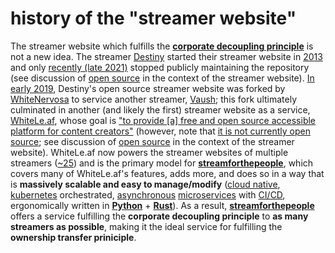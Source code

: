 # history of the "streamer website"

The streamer website which fulfills the [**corporate decoupling principle**](https://github.com/streamforthepeople/philosophy#core-principles) is not a new idea. The streamer [Destiny](destiny.gg) started their streamer website in [2013](https://github.com/destinygg/website/commit/0fcd5fbe5adfdab1e1392bb79924c09760eac5a4) and only [recently (late 2021)](https://github.com/destinygg/website/commit/4f4077671080bb9449435a8bb29f4379eb19a605) stopped publicly maintaining the repository (see discussion of [open source](https://github.com/streamforthepeople/philosophy#open-source-todo) in the context of the streamer website). [In early 2019](https://github.com/ILiedAboutCake/blog/blob/master/content/posts/04-22-2021-a-timeline-of-destinygg-website-and-forks.md#vaush-and-whiteleaf-sites), Destiny's open source streamer website was forked by [WhiteNervosa](https://github.com/WhiteNervosa) to service another streamer, [Vaush](vaush.gg); this fork ultimately culminated in another (and likely the first) streamer website as a service, [WhiteLe.af](https://www.whitefore.st/), whose goal is ["to provide [a] free and open source accessible platform for content creators"](https://www.whitefore.st/) (however, note that [it is not currently open source](https://github.com/WhiteNervosa/WhiteNervosa#whiteleaf); see discussion of [open source](https://github.com/streamforthepeople/philosophy#open-source-todo) in the context of the streamer website). WhiteLe.af now powers the streamer websites of multiple streamers ([~25](https://www.whitefore.st/)) and is the primary model for [**streamforthepeople**](https://streamforthepeople.com), which covers many of WhiteLe.af's features, adds more, and does so in a way that is **massively scalable and easy to manage/modify** ([cloud native](https://en.wikipedia.org/wiki/Cloud_native_computing), [kubernetes](https://kubernetes.io/) orchestrated, [asynchronous](https://en.wikipedia.org/wiki/Asynchrony_(computer_programming)) [microservices](https://en.wikipedia.org/wiki/Microservices) with [CI/CD](https://en.wikipedia.org/wiki/CI/CD), ergonomically written in [**Python**](https://www.python.org/) + [**Rust**](https://www.rust-lang.org/)). As a result, [**streamforthepeople**](https://streamforthepeople.com) offers a service fulfilling the **corporate decoupling principle** to **as many streamers as possible**, making it the ideal service for fulfilling the **ownership transfer priniciple**.
